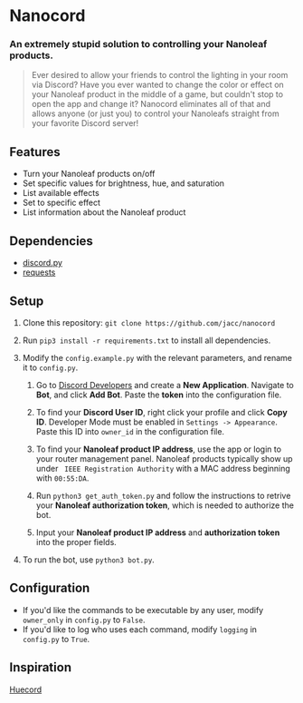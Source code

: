 # Nanocord

### An extremely stupid solution to controlling your Nanoleaf products.

> Ever desired to allow your friends to control the lighting in your room via Discord? Have you ever wanted to change the color or effect on your Nanoleaf product in the middle of a game, but couldn't stop to open the app and change it? Nanocord eliminates all of that and allows anyone (or just you) to control your Nanoleafs straight from your favorite Discord server!

## Features

- Turn your Nanoleaf products on/off
- Set specific values for brightness, hue, and saturation
- List available effects
- Set to specific effect
- List information about the Nanoleaf product

## Dependencies

- [discord.py](https://github.com/Rapptz/discord.py)
- [requests](https://pypi.org/project/requests/)

## Setup

1. Clone this repository: `git clone https://github.com/jacc/nanocord`

2. Run `pip3 install -r requirements.txt` to install all dependencies.

3. Modify the `config.example.py` with the relevant parameters, and rename it to `config.py`.

    1. Go to [Discord Developers](https://discord.com/developers) and create a **New Application**. Navigate to **Bot**, and click **Add Bot**. Paste the **token** into the configuration file.

    2. To find your **Discord User ID**, right click your profile and click **Copy ID**. Developer Mode must be enabled in `Settings -> Appearance`. Paste this ID into `owner_id` in the configuration file.

    3. To find your **Nanoleaf product IP address**, use the app or login to your router management panel. Nanoleaf products typically show up under ` IEEE Registration Authority` with a MAC address beginning with `00:55:DA`.
    
    4. Run `python3 get_auth_token.py` and follow the instructions to retrive your **Nanoleaf authorization token**, which is needed to authorize the bot.
    
    5. Input your **Nanoleaf product IP address** and **authorization token** into the proper fields.

4. To run the bot, use `python3 bot.py`.

## Configuration

- If you'd like the commands to be executable by any user, modify `owner_only` in `config.py` to `False`.
- If you'd like to log who uses each command, modify `logging` in `config.py` to `True`.

## Inspiration

[Huecord](https://github.com/ven/huecord)
